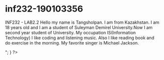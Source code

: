 # inf232-190103356
INF232 - LAB2.2
Hello my name is Tangsholpan. I am from Kazakhstan. I am 18 years old and I am a student of Suleyman
Demirel University.Now I am second year student of University.
My occupation IS(Information Technology)
I like coding and listening music.
Also I like reading book and do exercise in the morning.
My favorite singer is Michael Jackson.
<?php
echo "Hello world!";
echo "My name is Tangsholpan";
echo "My surname is Abdipaiyz";

for($i=0; $i<100; $i++){
$echo "Hello world! My name is Tangsholpan";
}

//Check to Palindrome
function isPalindrome($n) {
	$rev = strrev($n);
	return $rev==$n;
}
//Enter numbers
for($i = 0; $i < 5; $i++){
	echo $i . "</br>";
}

?>
